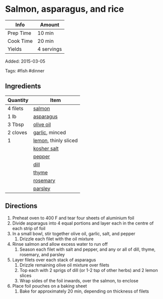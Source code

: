 # Salmon, asparagus, and rice

| Info      | Amount     |
| --------- | ---------- |
| Prep Time | 10 min     |
| Cook Time | 20 min     |
| Yields    | 4 servings |

Added: 2015-03-05

Tags: #fish #dinner

## Ingredients

| Quantity | Item                                             |
| -------- | ------------------------------------------------ |
| 4 filets | [salmon](../_ingredients/salmon.md)              |
| 1 lb     | [asparagus](../_ingredients/asparagus.md)        |
| 3 Tbsp   | [olive oil](../_ingredients/olive-oil.md)        |
| 2 cloves | [garlic](../_ingredients/garlic.md), minced      |
| 1        | [lemon](../_ingredients/lemon.md), thinly sliced |
|          | [kosher salt](../_ingredients/kosher-salt.md)    |
|          | [pepper](../_ingredients/pepper.md)              |
|          | [dill](../_ingredients/dill.md)                  |
|          | [thyme](../_ingredients/thyme.md)                |
|          | [rosemary](../_ingredients/rosemary.md)          |
|          | [parsley](../_ingredients/parsley.md)            |

## Directions

1. Preheat oven to 400 F and tear four sheets of aluminium foil
2. Divide asparagus into 4 equal portions and layer each in the centre of each strip of foil
3. In a small bowl, stir together olive oil, garlic, salt, and pepper
   1. Drizzle each filet with the oil mixture
4. Rinse salmon and allow excess water to run off
   1. Season each filet with salt and pepper, and any or all of dill, thyme, rosemary, and parsley
5. Layer filets over each stack of asparagus
   1. Drizzle remaining olive oil mixture over filets
   2. Top each with 2 sprigs of dill (or 1-2 tsp of other herbs) and 2 lemon slices
   3. Wrap sides of the foil inwards, over the salmon, to enclose
6. Place foil pouches on a baking sheet
   1. Bake for approximately 20 min, depending on thickness of filets
